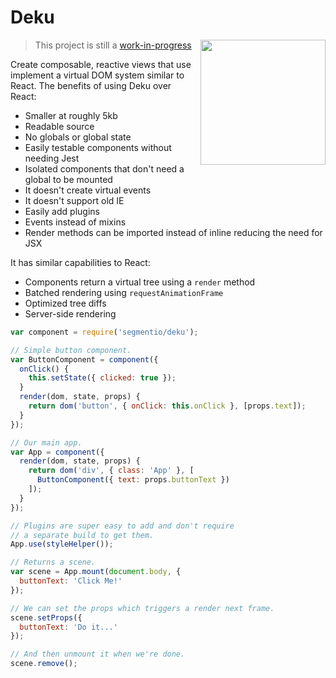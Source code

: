 # Deku

<img  width="200" align="right" src="http://img4.wikia.nocookie.net/__cb20091220220017/zelda/images/e/ee/Deku_Stick.png" />

> This project is still a [work-in-progress](https://github.com/segmentio/deku/issues/3)

Create composable, reactive views that use implement a virtual DOM system similar to React. The benefits of using Deku over React:

* Smaller at roughly 5kb
* Readable source
* No globals or global state
* Easily testable components without needing Jest
* Isolated components that don't need a global to be mounted
* It doesn't create virtual events
* It doesn't support old IE
* Easily add plugins
* Events instead of mixins
* Render methods can be imported instead of inline reducing the need for JSX

It has similar capabilities to React:

* Components return a virtual tree using a `render` method
* Batched rendering using `requestAnimationFrame`
* Optimized tree diffs
* Server-side rendering

```js
var component = require('segmentio/deku');

// Simple button component.
var ButtonComponent = component({
  onClick() {
    this.setState({ clicked: true });
  }
  render(dom, state, props) {
    return dom('button', { onClick: this.onClick }, [props.text]);
  }
});

// Our main app.
var App = component({
  render(dom, state, props) {
    return dom('div', { class: 'App' }, [
      ButtonComponent({ text: props.buttonText })
    ]);
  }
});

// Plugins are super easy to add and don't require
// a separate build to get them.
App.use(styleHelper());

// Returns a scene.
var scene = App.mount(document.body, {
  buttonText: 'Click Me!'
});

// We can set the props which triggers a render next frame.
scene.setProps({
  buttonText: 'Do it...'
});

// And then unmount it when we're done.
scene.remove();
```
